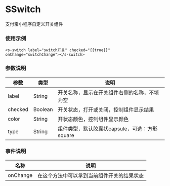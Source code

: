 # SSwitch
支付宝小程序自定义开关组件

### 使用示例
```
<s-switch label="switch开关" checked="{{true}}" onChange="switchChange"></s-switch>
```

### 参数说明
  参数  |  类型  |  说明  
  ----  |  -----  |  ----  
  label  |  String  |  开关名称，显示在开关组件右侧的名称，不填为空
  checked  |  Boolean  |  开关状态，打开或关闭，控制组件显示结果
  color  |  String  |  开状态颜色，控制组件显示颜色
  type  |  String  |  组件类型，默认胶囊状capsule，可选：方形 square

### 事件说明
  名称 | 说明
  ---- | ----
  onChange | 在这个方法中可以拿到当前组件开关的结果状态
